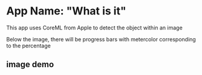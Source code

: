  # App Name: "What is it"
 
 This app uses CoreML from Apple to detect the object within an image
 
 Below the image, there will be progress bars with metercolor corresponding to the percentage
 
 ##  image demo
